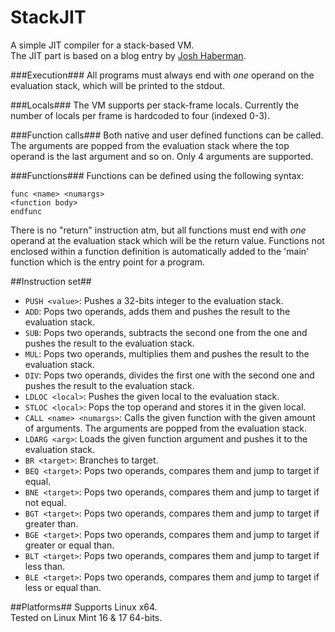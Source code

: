 StackJIT
========

A simple JIT compiler for a stack-based VM.
<br>
The JIT part is based on a blog entry by [Josh Haberman](http://blog.reverberate.org/2012/12/hello-jit-world-joy-of-simple-jits.html).

###Execution###
All programs must always end with _one_ operand on the evaluation stack, which will be printed
to the stdout.

###Locals###
The VM supports per stack-frame locals. Currently the number of
locals per frame is hardcoded to four (indexed 0-3).

###Function calls###
Both native and user defined functions can be called. The arguments are popped from
the evaluation stack where the top operand is the last argument and so on. Only 4 arguments are supported.

###Functions###
Functions can be defined using the following syntax:
```
func <name> <numargs>
<function body>
endfunc
```
There is no "return" instruction atm, but all functions must end with _one_
operand at the evaluation stack which will be the return value.
Functions not enclosed within a function definition is automatically added
to the 'main' function which is the entry point for a program.

##Instruction set##
* `PUSH <value>`: Pushes a 32-bits integer to the evaluation stack.
* `ADD`: Pops two operands, adds them and pushes the result to the evaluation stack.
* `SUB`: Pops two operands, subtracts the second one from the one and pushes the result to the evaluation stack.
* `MUL`: Pops two operands, multiplies them and pushes the result to the evaluation stack.
* `DIV`: Pops two operands, divides the first one with the second one and pushes the result to the evaluation stack.
* `LDLOC <local>`: Pushes the given local to the evaluation stack.
* `STLOC <local>`: Pops the top operand and stores it in the given local.
* `CALL <name> <numargs>`: Calls the given function with the given amount of arguments. The arguments are popped from the evaluation stack.
* `LDARG <arg>`: Loads the given function argument and pushes it to the evaluation stack.
* `BR <target>`: Branches to target.
* `BEQ <target>`: Pops two operands, compares them and jump to target if equal.
* `BNE <target>`: Pops two operands, compares them and jump to target if not equal.
* `BGT <target>`: Pops two operands, compares them and jump to target if greater than.
* `BGE <target>`: Pops two operands, compares them and jump to target if greater or equal than.
* `BLT <target>`: Pops two operands, compares them and jump to target if less than.
* `BLE <target>`: Pops two operands, compares them and jump to target if less or equal than.


##Platforms##
Supports Linux x64.
<br>
Tested on Linux Mint 16 & 17 64-bits.
